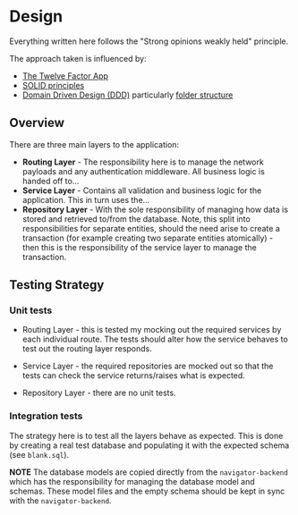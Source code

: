 # Design

Everything written here follows the "Strong opinions weakly held" principle.

The approach taken is influenced by:
- [The Twelve Factor App](https://12factor.net/)
- [SOLID principles](https://www.baeldung.com/solid-principles)
- [Domain Driven Design (DDD)](https://martinfowler.com/tags/domain%20driven%20design.html) particularly [folder structure](https://dev.to/stevescruz/domain-driven-design-ddd-file-structure-4pja)

## Overview

There are three main layers to the application:
- **Routing Layer** - The responsibility here is to manage the network payloads and any authentication middleware. All business logic is handed off to...
- **Service Layer** - Contains all validation and business logic for the application. This in turn uses the...
- **Repository Layer** - With the sole responsibility of managing how data is stored and retrieved to/from the database. 
Note, this split into responsibilities for separate entities, should the need arise to create a transaction (for example creating two separate entities atomically) - 
then this is the responsibility of the service layer to manage the transaction.

## Testing Strategy

### Unit tests

- Routing Layer - this is tested my mocking out the required services by each individual route. The tests should alter how the service behaves to test out the routing layer responds.

- Service Layer - the required repositories are mocked out so that the tests can check the service returns/raises what is expected.

- Repository Layer - there are no unit tests.

### Integration tests

The strategy here is to test all the layers behave as expected. 
This is done by creating a real test database and populating it with the expected schema (see `blank.sql`).

**NOTE** The database models are copied directly from the `navigator-backend` which has the responsibility for managing the database model and schemas. These model files and the empty schema should be kept in sync with the `navigator-backend`.